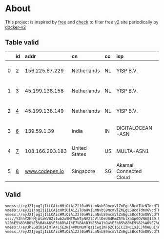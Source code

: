 
# About

This project is inspired by [free](https://github.com/freefq/free) and [check](https://github.com/yeahwu/check) to filter free [v2](https://github.com/v2fly/v2ray-core) site periodically by [docker-v2](https://hub.docker.com/r/v2ray/official)

    

## Table valid
|    | id                 | addr            | cn            | cc   | isp                    | ip             | chatgpt          |
|---:|:-------------------|:----------------|:--------------|:-----|:-----------------------|:---------------|:-----------------|
|  0 | [2](config/2.json) | 156.225.67.229  | Netherlands   | NL   | YISP B.V.              | 154.84.1.219   | Yes (Region: NL) |
|  1 | [3](config/3.json) | 45.199.138.158  | Netherlands   | NL   | YISP B.V.              | 154.84.1.231   | Yes (Region: NL) |
|  2 | [4](config/4.json) | 45.199.138.149  | Netherlands   | NL   | YISP B.V.              | 46.182.107.123 | Yes (Region: US) |
|  3 | [6](config/6.json) | 139.59.1.39     | India         | IN   | DIGITALOCEAN-ASN       | 139.59.1.39    | Yes (Region: IN) |
|  4 | [7](config/7.json) | 108.166.203.183 | United States | US   | MULTA-ASN1             | 173.82.156.42  | Yes (Region: US) |
|  5 | [8](config/8.json) | www.codepen.io  | Singapore     | SG   | Akamai Connected Cloud | 139.162.58.23  | Yes (Region: US) |

## Valid
```
vmess://eyJ2IjogIjIiLCAicHMiOiAiZ2l0aHViLmNvbS9mcmVlZnEgLSBcdTUzNTdcdTk3NWUgIDIiLCAiYWRkIjogIjE1Ni4yMjUuNjcuMjI5IiwgInBvcnQiOiAiNTA4ODEiLCAiaWQiOiAiNTE1YmNiNGQtMGJhMS00Y2FlLTg3Y2YtYTA0NzAwN2VlYzU0IiwgImFpZCI6ICI2NCIsICJzY3kiOiAiYXV0byIsICJuZXQiOiAidGNwIiwgInR5cGUiOiAibm9uZSIsICJob3N0IjogIiIsICJwYXRoIjogIiIsICJ0bHMiOiAiIiwgInNuaSI6ICIiLCAiYWxwbiI6ICIifQ==
vmess://eyJ2IjogIjIiLCAicHMiOiAiZ2l0aHViLmNvbS9mcmVlZnEgLSBcdTdmOGVcdTU2ZmRcdTUyYTBcdTUyMjlcdTc5OGZcdTVjM2NcdTRlOWFcdTVkZGVcdTU3MjNcdTRmNTVcdTU4NWVNVUxUQUNPTVx1NjczYVx1NjIzZiAzIiwgImFkZCI6ICI0NS4xOTkuMTM4LjE1OCIsICJwb3J0IjogIjQ4MTIzIiwgImlkIjogImY1MjUwYzRlLWY4NTUtNGVmZi1iNzNjLWEwMjIyNmQ0MmZlNyIsICJhaWQiOiAiNjQiLCAic2N5IjogImF1dG8iLCAibmV0IjogInRjcCIsICJ0eXBlIjogIm5vbmUiLCAiaG9zdCI6ICIiLCAicGF0aCI6ICIiLCAidGxzIjogIiIsICJzbmkiOiAiIiwgImFscG4iOiAiIn0=
vmess://eyJ2IjogIjIiLCAicHMiOiAiZ2l0aHViLmNvbS9mcmVlZnEgLSBcdTdmOGVcdTU2ZmRcdTUyYTBcdTUyMjlcdTc5OGZcdTVjM2NcdTRlOWFcdTVkZGVcdTU3MjNcdTRmNTVcdTU4NWVNVUxUQUNPTVx1NjczYVx1NjIzZiA0IiwgImFkZCI6ICI0NS4xOTkuMTM4LjE0OSIsICJwb3J0IjogIjQ3NDkzIiwgImlkIjogImY5ZmEzYTljLWY3ZDUtNDE0Zi04OGU2LTY5NzA1ODVkOTk0OSIsICJhaWQiOiAiNjQiLCAic2N5IjogImF1dG8iLCAibmV0IjogInRjcCIsICJ0eXBlIjogIm5vbmUiLCAiaG9zdCI6ICIiLCAicGF0aCI6ICIiLCAidGxzIjogIiIsICJzbmkiOiAiIiwgImFscG4iOiAiIn0=
ss://Y2hhY2hhMjAtaWV0Zi1wb2x5MTMwNTpNV2lJVllDeU84RmZ5YktXaGp0OVN6@139.59.1.39:443#github.com/freefq%20-%20%E5%8D%B0%E5%BA%A6%E5%8D%A1%E7%BA%B3%E5%A1%94%E5%85%8B%E9%82%A6%E7%8F%AD%E5%8A%A0%E7%BD%97%E5%B0%94DigitalOcean%E6%95%B0%E6%8D%AE%E4%B8%AD%E5%BF%83%206
vmess://eyJhZGQiOiAiMTA4LjE2Ni4yMDMuMTgzIiwgImFpZCI6ICI2NCIsICJhbHBuIjogIiIsICJob3N0IjogIiIsICJpZCI6ICIyNjhhNDkxYi03NjRjLTQ0ZDEtODFhNC0zMGRlMTYxMzA4NjciLCAibmV0IjogInRjcCIsICJwYXRoIjogIi8iLCAicG9ydCI6ICI0NDk0NSIsICJwcyI6ICJnaXRodWIuY29tL2ZyZWVmcSAtIFx1N2Y4ZVx1NTZmZFx1NTJhMFx1NTIyOVx1Nzk4Zlx1NWMzY1x1NGU5YVx1NWRkZVx1NmQxYlx1Njc0OVx1NzdmNk1VTFRBQ09NXHU2NTcwXHU2MzZlXHU0ZTJkXHU1ZmMzIDciLCAic2N5IjogImF1dG8iLCAic25pIjogIiIsICJ0bHMiOiAiIiwgInR5cGUiOiAibm9uZSIsICJ2IjogIjIifQ==
vmess://eyJ2IjogIjIiLCAicHMiOiAiZ2l0aHViLmNvbS9mcmVlZnEgLSBcdTdmOGVcdTU2ZmRDbG91ZEZsYXJlXHU1MTZjXHU1M2Y4Q0ROXHU4MjgyXHU3MGI5IDgiLCAiYWRkIjogInd3dy5jb2RlcGVuLmlvIiwgInBvcnQiOiAiNDQzIiwgImlkIjogIjJjZDM5MTAyLTA3OTktNGM2MS1hYmI2LTJlN2EyNThmMDM5NyIsICJhaWQiOiAiMCIsICJzY3kiOiAiYXV0byIsICJuZXQiOiAid3MiLCAidHlwZSI6ICJub25lIiwgImhvc3QiOiAidXMtdi5zc2htYXgueHl6IiwgInBhdGgiOiAiL3ZtZXNzIiwgInRscyI6ICJ0bHMiLCAic25pIjogIiIsICJhbHBuIjogIiJ9
```

